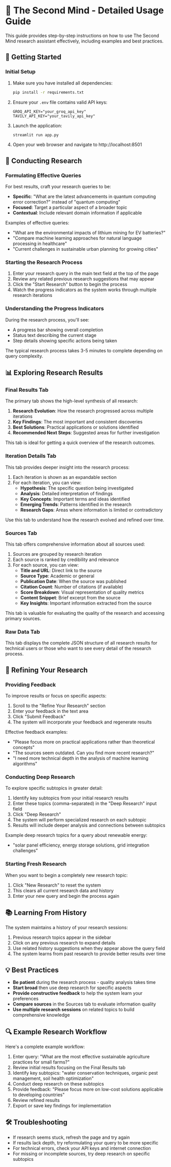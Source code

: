 # 🧠 The Second Mind - Detailed Usage Guide

This guide provides step-by-step instructions on how to use The Second Mind research assistant effectively, including examples and best practices.

## 🚀 Getting Started

### Initial Setup

1. Make sure you have installed all dependencies:
   ```bash
   pip install -r requirements.txt
   ```

2. Ensure your `.env` file contains valid API keys:
   ```
   GROQ_API_KEY="your_groq_api_key"
   TAVILY_API_KEY="your_tavily_api_key"
   ```

3. Launch the application:
   ```bash
   streamlit run app.py
   ```

4. Open your web browser and navigate to http://localhost:8501

## 📝 Conducting Research

### Formulating Effective Queries

For best results, craft your research queries to be:

- **Specific**: "What are the latest advancements in quantum computing error correction?" instead of "quantum computing"
- **Focused**: Target a particular aspect of a broader topic
- **Contextual**: Include relevant domain information if applicable

Examples of effective queries:
- "What are the environmental impacts of lithium mining for EV batteries?"
- "Compare machine learning approaches for natural language processing in healthcare"
- "Current challenges in sustainable urban planning for growing cities"

### Starting the Research Process

1. Enter your research query in the main text field at the top of the page
2. Review any related previous research suggestions that may appear
3. Click the "Start Research" button to begin the process
4. Watch the progress indicators as the system works through multiple research iterations

### Understanding the Progress Indicators

During the research process, you'll see:
- A progress bar showing overall completion
- Status text describing the current stage
- Step details showing specific actions being taken

The typical research process takes 3-5 minutes to complete depending on query complexity.

## 📊 Exploring Research Results

### Final Results Tab

The primary tab shows the high-level synthesis of all research:

1. **Research Evolution**: How the research progressed across multiple iterations
2. **Key Findings**: The most important and consistent discoveries
3. **Best Solutions**: Practical applications or solutions identified
4. **Recommended Next Steps**: Suggested areas for further investigation

This tab is ideal for getting a quick overview of the research outcomes.

### Iteration Details Tab

This tab provides deeper insight into the research process:

1. Each iteration is shown as an expandable section
2. For each iteration, you can view:
   - **Hypothesis**: The specific question being investigated
   - **Analysis**: Detailed interpretation of findings
   - **Key Concepts**: Important terms and ideas identified
   - **Emerging Trends**: Patterns identified in the research
   - **Research Gaps**: Areas where information is limited or contradictory

Use this tab to understand how the research evolved and refined over time.

### Sources Tab

This tab offers comprehensive information about all sources used:

1. Sources are grouped by research iteration
2. Each source is ranked by credibility and relevance
3. For each source, you can view:
   - **Title and URL**: Direct link to the source
   - **Source Type**: Academic or general
   - **Publication Date**: When the source was published
   - **Citation Count**: Number of citations (if available)
   - **Score Breakdown**: Visual representation of quality metrics
   - **Content Snippet**: Brief excerpt from the source
   - **Key Insights**: Important information extracted from the source

This tab is valuable for evaluating the quality of the research and accessing primary sources.

### Raw Data Tab

This tab displays the complete JSON structure of all research results for technical users or those who want to see every detail of the research process.

## 🔄 Refining Your Research

### Providing Feedback

To improve results or focus on specific aspects:

1. Scroll to the "Refine Your Research" section
2. Enter your feedback in the text area
3. Click "Submit Feedback"
4. The system will incorporate your feedback and regenerate results

Effective feedback examples:
- "Please focus more on practical applications rather than theoretical concepts"
- "The sources seem outdated. Can you find more recent research?"
- "I need more technical depth in the analysis of machine learning algorithms"

### Conducting Deep Research

To explore specific subtopics in greater detail:

1. Identify key subtopics from your initial research results
2. Enter these topics (comma-separated) in the "Deep Research" input field
3. Click "Deep Research"
4. The system will perform specialized research on each subtopic
5. Results will include deeper analysis and connections between subtopics

Example deep research topics for a query about renewable energy:
- "solar panel efficiency, energy storage solutions, grid integration challenges"

### Starting Fresh Research

When you want to begin a completely new research topic:

1. Click "New Research" to reset the system
2. This clears all current research data and history
3. Enter your new query and begin the process again

## 📚 Learning From History

The system maintains a history of your research sessions:

1. Previous research topics appear in the sidebar
2. Click on any previous research to expand details
3. Use related history suggestions when they appear above the query field
4. The system learns from past research to provide better results over time

## 💡 Best Practices

- **Be patient** during the research process - quality analysis takes time
- **Start broad** then use deep research for specific aspects
- **Provide constructive feedback** to help the system learn your preferences
- **Compare sources** in the Sources tab to evaluate information quality
- **Use multiple research sessions** on related topics to build comprehensive knowledge

## 🔍 Example Research Workflow

Here's a complete example workflow:

1. Enter query: "What are the most effective sustainable agriculture practices for small farms?"
2. Review initial results focusing on the Final Results tab
3. Identify key subtopics: "water conservation techniques, organic pest management, soil health optimization"
4. Conduct deep research on these subtopics
5. Provide feedback: "Please focus more on low-cost solutions applicable to developing countries"
6. Review refined results
7. Export or save key findings for implementation

## 🛠️ Troubleshooting

- If research seems stuck, refresh the page and try again
- If results lack depth, try reformulating your query to be more specific
- For technical errors, check your API keys and internet connection
- For missing or incomplete sources, try deep research on specific subtopics 